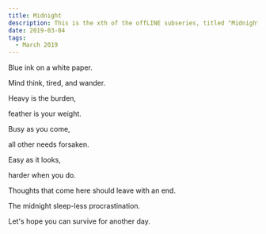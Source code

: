```yaml
---
title: Midnight
description: This is the xth of the offLINE subseries, titled "Midnight".
date: 2019-03-04
tags: 
  - March 2019
---
```


Blue ink on a white paper.

Mind think, tired, and wander.

Heavy is the burden,

feather is your weight.

Busy as you come,

all other needs forsaken.

Easy as it looks,

harder when you do.

Thoughts that come here should leave with an end.

The midnight sleep-less procrastination.

Let's hope you can survive for another day.